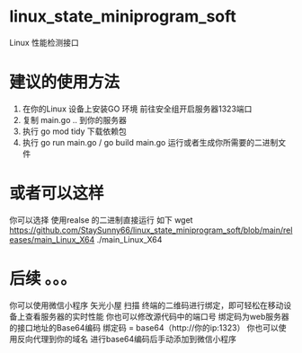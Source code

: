 # linux_state_miniprogram_soft
Linux 性能检测接口
# 建议的使用方法
1. 在你的Linux 设备上安装GO 环境 前往安全组开启服务器1323端口
2. 复制 main.go .. 到你的服务器
3. 执行 go mod tidy 下载依赖包
4. 执行 go run main.go / go build main.go  运行或者生成你所需要的二进制文件
# 或者可以这样
你可以选择 使用realse 的二进制直接运行
如下
wget https://github.com/StaySunny66/linux_state_miniprogram_soft/blob/main/releases/main_Linux_X64
./main_Linux_X64

# 后续 。。。
你可以使用微信小程序 矢光小屋 扫描 终端的二维码进行绑定，即可轻松在移动设备上查看服务器的实时性能
你也可以修改源代码中的端口号
绑定码为web服务器的接口地址的Base64编码
绑定码 = base64（http://你的ip:1323）
你也可以使用反向代理到你的域名 进行base64编码后手动添加到微信小程序
